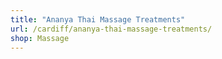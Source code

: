 ```yaml
---
title: "Ananya Thai Massage Treatments"
url: /cardiff/ananya-thai-massage-treatments/
shop: Massage
---
```

